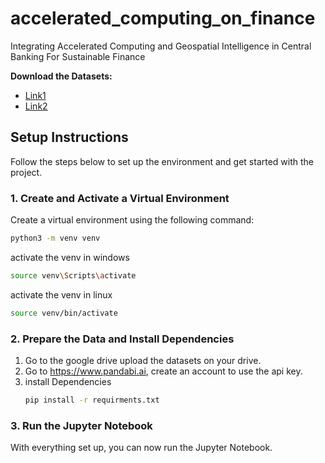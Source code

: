 # accelerated_computing_on_finance

Integrating Accelerated Computing and Geospatial Intelligence in Central Banking For Sustainable Finance

**Download the Datasets:**

- [Link1](https://datafinder.qog.gu.se/variable/cbi_reg)
- [Link2](https://data.worldbank.org/indicator/NY.GDP.MKTP.KD.ZG?name_desc=false)

## Setup Instructions

Follow the steps below to set up the environment and get started with the project.

### 1. Create and Activate a Virtual Environment

Create a virtual environment using the following command:

```bash
python3 -m venv venv
```

activate the venv in windows

```bash
source venv\Scripts\activate
```

activate the venv in linux

```bash
source venv/bin/activate
```


### 2. Prepare the Data and Install Dependencies

1. Go to the google drive upload the datasets on your drive.
2. Go to https://www.pandabi.ai, create an account to use the api key. 
3. install Dependencies
   ```bash
   pip install -r requirments.txt
   ```

### 3. Run the Jupyter Notebook

With everything set up, you can now run the Jupyter Notebook.

